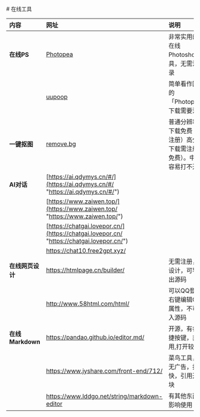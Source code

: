 <link rel="stylesheet" href="style.css">
# 在线工具

| 内容 | 网址 | 说明 |
| :-------------- | :--------------------------------------------------------------------------------------- | :---------------------------------------- |
| **在线PS** | [Photopea](https://www.photopea.com/ "Photopea") | 非常实用的一款在线Photoshop工具，无需注册登录 |
| | [uupoop](https://www.uupoop.com "uupoop") | 简单看作国内版的「Photopea」。下载需要注册 |
| **一键抠图** | [remove.bg](https://www.remove.bg/zh "remove.bg") | 普通分辨率图片下载免费（无需注册）高分辨率下载需注册（不免费）。中文版容易打不开。 |
| **AI对话** | [https://ai.qdymys.cn/#/](https://ai.qdymys.cn/#/ "https://ai.qdymys.cn/#/") | |
| | [https://www.zaiwen.top/](https://www.zaiwen.top/ "https://www.zaiwen.top/") | |
| | [https://chatgai.lovepor.cn/](https://chatgai.lovepor.cn/ "https://chatgai.lovepor.cn/") | |
| | <https://chat10.free2gpt.xyz/> | |
| **在线网页设计** | <https://htmlpage.cn/builder/> | 无需注册，自己设计，可导入导出源码 |
| | <http://www.58html.com/html/> | 可以QQ登录，右键编辑CSS属性，不可以导入源码 |
| **在线 Markdown** | <https://pandao.github.io/editor.md/> | 开源，有各种快捷按键，非常好用,打开较慢 |
| | <https://www.jyshare.com/front-end/712/> | 菜鸟工具，简洁无广告，打开较快，引用开源模块 |
| | <https://www.lddgo.net/string/markdown-editor> | 有其他东西，不影响使用|
